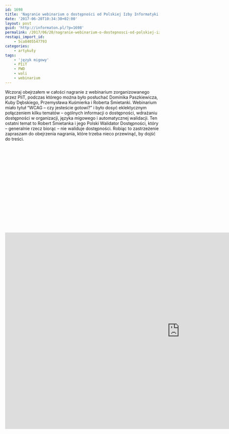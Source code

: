 ```yaml
---
id: 1698
title: 'Nagranie webinarium o dostępności od Polskiej Izby Informatyki i Telekomunikacji (PIiT)'
date: '2017-06-20T10:34:30+02:00'
layout: post
guid: 'http://informaton.pl/?p=1698'
permalink: /2017/06/20/nagranie-webinarium-o-dostepnosci-od-polskiej-izby-informatyki-i-telekomunikacji-piit/
restapi_import_id:
    - 5ca8405547793
categories:
    - artykuły
tags:
    - 'język migowy'
    - PIiT
    - PWD
    - wali
    - webinarium
---
```


Wczoraj obejrzałem w całości nagranie z webinarium zorganizowanego przez PIiT, podczas którego można było posłuchać Dominika Paszkiewicza, Kuby Dębskiego, Przemysława Kuśmierka i Roberta Śmietanki. Webinarium miało tytuł “WCAG – czy jesteście gotowi?” i było dosyć eklektycznym połączeniem kilku tematów – ogólnych informacji o dostępności, wdrażaniu dostępności w organizacji, języka migowego i automatycznej walidacji. Ten ostatni temat to Robert Śmietanka i jego Polski Walidator Dostępności, który – generalnie rzecz biorąc – nie waliduje dostępności. Robiąc to zastrzeżenie zapraszam do obejrzenia nagrania, które trzeba nieco przewinąć, by dojść do treści.

<div class="jetpack-video-wrapper"><div class="suki-oembed suki-oembed-video" style="padding-top: 56.228%;"><iframe allow="accelerometer; autoplay; clipboard-write; encrypted-media; gyroscope; picture-in-picture" allowfullscreen="" frameborder="0" height="641" loading="lazy" src="https://www.youtube.com/embed/WIwgWAhFxJM?feature=oembed" title="WCAG - czy jesteście gotowi?" width="1140"></iframe></div></div>
